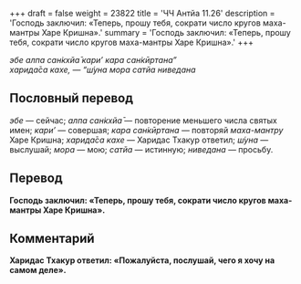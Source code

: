 +++
draft = false
weight = 23822
title = 'ЧЧ Антйа 11.26'
description = 'Господь заключил: «Теперь, прошу тебя, сократи число кругов маха-мантры Харе Кришна».'
summary = 'Господь заключил: «Теперь, прошу тебя, сократи число кругов маха-мантры Харе Кришна».'
+++

_эбе алпа сан̇кхйа̄ кари’ кара сан̇кӣртана”  
харида̄са кахе, — “ш́уна мора сатйа ниведана_

## Пословный перевод

_эбе_ — сейчас; _алпа_ _сан̇кхйа̄_ — повторение меньшего числа святых имен; _кари’_ — совершая; _кара_ _сан̇кӣртана_ — повторяй _маха-мантру_ Харе Кришна; _харида̄са_ _кахе_ — Харидас Тхакур ответил; _ш́уна_ — выслушай; _мора_ — мою; _сатйа_ — истинную; _ниведана_ — просьбу.

## Перевод

**Господь заключил: «Теперь, прошу тебя, сократи число кругов маха-мантры Харе Кришна».**

## Комментарий

**Харидас Тхакур ответил: «Пожалуйста, послушай, чего я хочу на самом деле».**
